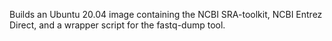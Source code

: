 Builds an Ubuntu 20.04 image containing the NCBI SRA-toolkit, NCBI Entrez Direct, and a wrapper script for the fastq-dump tool.
